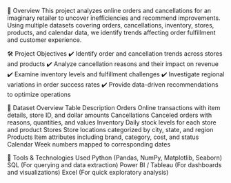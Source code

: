 📌 Overview
This project analyzes online orders and cancellations for an imaginary retailer to uncover inefficiencies and recommend improvements. Using multiple datasets covering orders, cancellations, inventory, stores, products, and calendar data, we identify trends affecting order fulfillment and customer experience.

🛠️ Project Objectives
✔️ Identify order and cancellation trends across stores and products
✔️ Analyze cancellation reasons and their impact on revenue
✔️ Examine inventory levels and fulfillment challenges
✔️ Investigate regional variations in order success rates
✔️ Provide data-driven recommendations to optimize operations

📂 Dataset Overview
Table	Description
Orders	Online transactions with item details, store ID, and dollar amounts
Cancellations	Canceled orders with reasons, quantities, and values
Inventory	Daily stock levels for each store and product
Stores	Store locations categorized by city, state, and region
Products	Item attributes including brand, category, cost, and status
Calendar	Week numbers mapped to corresponding dates

🔧 Tools & Technologies Used
Python (Pandas, NumPy, Matplotlib, Seaborn)
SQL (For querying and data extraction)
Power BI / Tableau (For dashboards and visualizations)
Excel (For quick exploratory analysis)
